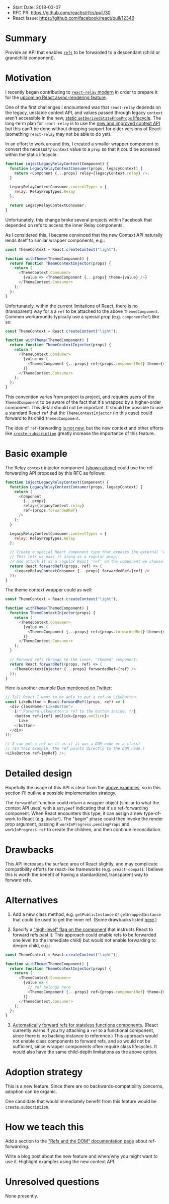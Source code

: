 - Start Date: 2018-03-07
- RFC PR: https://github.com/reactjs/rfcs/pull/30
- React Issue: https://github.com/facebook/react/pull/12346

# Summary

Provide an API that enables [`refs`](https://reactjs.org/docs/refs-and-the-dom.html) to be forwarded to a descendant (child or grandchild component).

# Motivation

I recently began contributing to [`react-relay` modern](https://github.com/facebook/relay/tree/master/packages/react-relay/modern) in order to prepare it for the [upcoming React async-rendering feature](https://reactjs.org/blog/2018/03/01/sneak-peek-beyond-react-16.html).

One of the first challenges I encountered was that `react-relay` depends on the legacy, unstable context API, and values passed through legacy `context` aren't accessible in the new, [static `getDerivedStateFromProps` lifecycle](https://github.com/reactjs/rfcs/blob/master/text/0006-static-lifecycle-methods.md#static-getderivedstatefrompropsnextprops-props-prevstate-state-shapestate--null). The long-term plan for `react-relay` is to use the [new and improved context API](https://github.com/reactjs/rfcs/blob/master/text/0002-new-version-of-context.md) but this can't be done without dropping support for older versions of React- (something `react-relay` may not be able to do yet).

In an effort to work around this, I created a smaller wrapper component to convert the necessary `context` value to a `prop` so that it could be accessed within the static lifecycle:

```js
function injectLegacyRelayContext(Component) {
  function LegacyRelayContextConsumer(props, legacyContext) {
    return <Component {...props} relay={legacyContext.relay} />;
  }

  LegacyRelayContextConsumer.contextTypes = {
    relay: RelayPropTypes.Relay
  };

  return LegacyRelayContextConsumer;
}
```

Unfortunately, this change broke several projects within Facebook that depended on refs to access the inner Relay components.

As I considered this, I became convinced that the new Context API naturally lends itself to similar wrapper components, e.g.:
```js
const ThemeContext = React.createContext("light");

function withTheme(ThemedComponent) {
  return function ThemeContextInjector(props) {
    return (
      <ThemeContext.Consumer>
        {value => <ThemedComponent {...props} theme={value} />}
      </ThemeContext.Consumer>
    );
  };
}
```

Unfortunately, within the current limitations of React, there is no (transparent) way for a 
a `ref` to be attached to the above `ThemedComponent`. Common workarounds typically use a special prop (e.g. `componentRef`) like so:
```js
const ThemeContext = React.createContext("light");

function withTheme(ThemedComponent) {
  return function ThemeContextInjector(props) {
    return (
      <ThemeContext.Consumer>
        {value => (
          <ThemedComponent {...props} ref={props.componentRef} theme={value} />
        )}
      </ThemeContext.Consumer>
    );
  };
}
```

This convention varies from project to project, and requires users of the `ThemedComponent` to be aware of the fact that it's wrapped by a higher-order component. This detail should not be important. It should be possible to use a standard React `ref` that the `ThemeContextInjector` (in this case) could forward to its child `ThemedComponent`.

The idea of `ref`-forwarding [is not new](https://github.com/facebook/react/issues/4213), but the new context and other efforts like [`create-subscription`](https://github.com/facebook/react/pull/12325) greatly increase the importance of this feature.

# Basic example

The Relay `context` injector component ([shown above](#motivation)) could use the ref-forwarding API proposed by this RFC as follows:

```js
function injectLegacyRelayContext(Component) {
  function LegacyRelayContextConsumer(props, legacyContext) {
    return (
      <Component
        {...props}
        relay={legacyContext.relay}
        ref={props.forwardedRef}
      />
    );
  }

  LegacyRelayContextConsumer.contextTypes = {
    relay: RelayPropTypes.Relay
  };

  // Create a special React component type that exposes the external 'ref'.
  // This lets us pass it along as a regular prop,
  // And attach it as a regular React 'ref' on the component we choose.
  return React.forwardRef((props, ref) => (
    <LegacyRelayContextConsumer {...props} forwardedRef={ref} />
  ));
}
```

The theme context wrapper could as well:

```js
const ThemeContext = React.createContext("light");

function withTheme(ThemedComponent) {
  function ThemeContextInjector(props) {
    return (
      <ThemeContext.Consumer>
        {value => (
          <ThemedComponent {...props} ref={props.forwardedRef} theme={value} />
        )}
      </ThemeContext.Consumer>
    );
  }

  // Forward refs through to the inner, "themed" component:
  return React.forwardRef((props, ref) => (
    <ThemeContextInjector {...props} forwardedRef={ref} />
  ));
}
```

Here is another example [Dan mentioned on Twitter](https://twitter.com/dan_abramov/status/974008682311815169):

```js
// Tell React I want to be able to put a ref on LikeButton.
const LikeButton = React.forwardRef((props, ref) => (
  <div className="LikeButton">
    {/* Forward LikeButton's ref to the button inside. */}
    <button ref={ref} onClick={props.onClick}>
      Like
    </button>
  </div>
));

// I can put a ref on it as if it was a DOM node or a class!
// (In this example, the ref points directly to the DOM node.)
<LikeButton ref={myRef} />;
```

# Detailed design

Hopefully the usage of this API is clear from the [above examples](#basic-example), so in this section I'll outline a possible implementation strategy.

The `forwardRef` function could return a wrapper object (similar to what the context API uses) with a `$$typeof` indicating that it's a ref-forwarding component. When React encounters this type, it can assign a new type-of-work to React (e.g. `UseRef`). The "begin" phase could then invoke the render prop argument, passing it `workInProgress.pendingProps` and `workInProgress.ref` to create the children, and then continue reconciliation.

# Drawbacks

This API increases the surface area of React slightly, and may complicate compatibility efforts for react-like frameworks (e.g. `preact-compat`). I believe this is worth the benefit of having a standardized, transparent way to forward refs.

# Alternatives

1. Add a new class method, e.g. `getPublicInstance` or `getWrappedInstance` that could be used to get the inner ref. (Some drawbacks listed [here](https://github.com/facebook/react/issues/4213#issuecomment-115019321).)

2. Specify a ["high-level" flag on the component](https://github.com/facebook/react/issues/4213#issuecomment-115048260) that instructs React to forward refs past it. This approach could enable refs to be forwarded one level (to the immediate child) but would not enable forwarding to deeper child, e.g.:

```js
const ThemeContext = React.createContext("light");

function withTheme(ThemedComponent) {
  return function ThemeContextInjector(props) {
    return (
      <ThemeContext.Consumer>
        {value => (
          // ref belongs here
          <ThemedComponent {...props} ref={props.componentRef} theme={value} />
        )}
      </ThemeContext.Consumer>
    );
  };
}
```

3. [Automatically forward refs for stateless functions components](https://github.com/facebook/react/issues/4213#issuecomment-115051991). (React currently warns if you try attaching a `ref` to a functional component, since there is no backing instance to reference.) This approach would not enable class components to forward refs, and so would not be sufficient, since wrapper components often require class lifecycles. It would also have the same child-depth limitations as the above option.

# Adoption strategy

This is a new feature. Since there are no backwards-compatibility concerns, adoption can be organic.

One candidate that would immediately benefit from this feature would be [`create-subscription`](https://github.com/facebook/react/pull/12325).

# How we teach this

Add a section to the ["Refs and the DOM" documentation page](https://reactjs.org/docs/refs-and-the-dom.html) about ref-forwarding.

Write a blog post about the new feature and when/why you might want to use it. Highlight examples using the new context API.

# Unresolved questions

None presently.